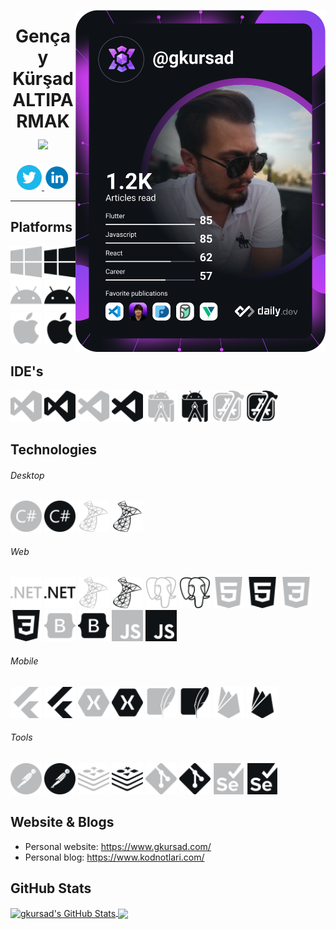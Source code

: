 <p>
  <a href="https://app.daily.dev/gkursad" target="_blank">
    <img src="https://github.com/gkursad/gkursad/blob/main/devcard.svg" width="400" alt="gkursad's Dev Card" align="right"/>
  </a>
</p>
<p>
<h1 align="center">
  Gençay Kürşad ALTIPARMAK 
  <br/> 
  <img align="center" src="https://readme-typing-svg.herokuapp.com?font=poppins&center=true&vCenter=true&lines=Computer+Engineer;.NET+Developer;Mobile+Developer"> 
</h1>
<p align="center">
<a href="https://twitter.com/gkursad" target="_blank">
  <img src="/icons/twitter.svg" alt="gkursad" height="40" width="40" />      
</a>
<a href="https://linkedin.com/in/gkursad" target="_blank">
  <img src="/icons/linkedin.svg" alt="gkursad" height="40" width="40" />
</a>  
<!--<a href="https://www.gkursad.com/" target="_blank">
  <img align="center" src="/icons/linkedin.svg#gh-dark-mode-only" alt="gkursad" height="30" width="40" />
  <img align="center" src="/icons-black/linkedin.svg#gh-light-mode-only" alt="gkursad" height="30" width="40" />
</a>-->
</p>

---

## Platforms
<p align='left'>
<img src='/icons/windows.svg#gh-dark-mode-only' alt='windows' width="50" heigth="50"> 
<img src='/icons-black/windows.svg#gh-light-mode-only' alt='windows' width="50" heigth="50">
<img src='/icons/android.svg#gh-dark-mode-only' alt='android' width="50" heigth="50">  
<img src='/icons-black/android.svg#gh-light-mode-only' alt='android' width="50" heigth="50"> 
<img src='/icons/apple.svg#gh-dark-mode-only' alt='apple' width="50" heigth="50">
<img src='/icons-black/apple.svg#gh-light-mode-only' alt='apple' width="50" heigth="50">
</p>

## IDE's
<p align="left"> 
<img src='/icons/visualstudio.svg#gh-dark-mode-only' alt='visualstudio' width="50" heigth="50"> 
<img src='/icons-black/visualstudio.svg#gh-light-mode-only' alt='visualstudio' width="50" heigth="50"> 
<img src='/icons/visualstudiocode.svg#gh-dark-mode-only' alt='visualstudiocode' width="50" heigth="50"> 
<img src='/icons-black/visualstudiocode.svg#gh-light-mode-only' alt='visualstudiocode' width="50" heigth="50"> 
<img src='/icons/androidstudio.svg#gh-dark-mode-only' alt='androidstudio' width="50" heigth="50"> 
<img src='/icons-black/androidstudio.svg#gh-light-mode-only' alt='androidstudio' width="50" heigth="50"> 
<img src='/icons/xcode.svg#gh-dark-mode-only' alt='xcode' width="50" heigth="50"> 
<img src='/icons-black/xcode.svg#gh-light-mode-only' alt='xcode' width="50" heigth="50"> 
</p>

## Technologies 

###### Desktop
<p align="left"> 
<img src='/icons/csharp.svg#gh-dark-mode-only' alt='csharp' width="50" heigth="50"> 
<img src='/icons-black/csharp.svg#gh-light-mode-only' alt='csharp' width="50" heigth="50"> 
<img src='/icons/microsoftsqlserver.svg#gh-dark-mode-only' alt='microsoftsqlserver' width="50" heigth="50"> 
<img src='/icons-black/microsoftsqlserver.svg#gh-light-mode-only' alt='microsoftsqlserver' width="50" heigth="50"> 
</p>

###### Web
<p align="left"> 
<img src='/icons/dotnet.svg#gh-dark-mode-only' alt='dotnet' width="50" heigth="50"> 
<img src='/icons-black/dotnet.svg#gh-light-mode-only' alt='dotnet' width="50" heigth="50"> 
<img src='/icons/microsoftsqlserver.svg#gh-dark-mode-only' alt='microsoftsqlserver' width="50" heigth="50"> 
<img src='/icons-black/microsoftsqlserver.svg#gh-light-mode-only' alt='microsoftsqlserver' width="50" heigth="50"> 
<img src='/icons/postgresql.svg#gh-dark-mode-only' alt='postgresql' width="50" heigth="50"> 
<img src='/icons-black/postgresql.svg#gh-light-mode-only' alt='postgresql' width="50" heigth="50"> 
<img src='/icons/html5.svg#gh-dark-mode-only' alt='html5' width="50" heigth="50"> 
<img src='/icons-black/html5.svg#gh-light-mode-only' alt='html5' width="50" heigth="50"> 
<img src='/icons/css3.svg#gh-dark-mode-only' alt='css3' width="50" heigth="50"> 
<img src='/icons-black/css3.svg#gh-light-mode-only' alt='css3' width="50" heigth="50"> 
<img src='/icons/bootstrap.svg#gh-dark-mode-only' alt='bootstrap' width="50" heigth="50"> 
<img src='/icons-black/bootstrap.svg#gh-light-mode-only' alt='bootstrap' width="50" heigth="50"> 
<img src='/icons/javascript.svg#gh-dark-mode-only' alt='bootstrap' width="50" heigth="50"> 
<img src='/icons-black/javascript.svg#gh-light-mode-only' alt='bootstrap' width="50" heigth="50"> 
</p>

###### Mobile
<p align="left">
<img src='/icons/flutter.svg#gh-dark-mode-only' alt='flutter' width="50" heigth="50"> 
<img src='/icons-black/flutter.svg#gh-light-mode-only' alt='flutter' width="50" heigth="50"> 
<img src='/icons/xamarin.svg#gh-dark-mode-only' alt='xamarin' width="50" heigth="50"> 
<img src='/icons-black/xamarin.svg#gh-light-mode-only' alt='xamarin' width="50" heigth="50">
<img src='/icons/sqlite.svg#gh-dark-mode-only' alt='sqlite' width="50" heigth="50"> 
<img src='/icons-black/sqlite.svg#gh-light-mode-only' alt='sqlite' width="50" heigth="50">
<img src='/icons/firebase.svg#gh-dark-mode-only' alt='firebase' width="50" heigth="50"> 
<img src='/icons-black/firebase.svg#gh-light-mode-only' alt='firebase' width="50" heigth="50"> 
</p>

###### Tools
<p align="left">
<img src='/icons/postman.svg#gh-dark-mode-only' alt='postman' width="50" heigth="50"> 
<img src='/icons-black/postman.svg#gh-light-mode-only' alt='postman' width="50" heigth="50"> 
<img src='/icons/redis.svg#gh-dark-mode-only' alt='redis' width="50" heigth="50"> 
<img src='/icons-black/redis.svg#gh-light-mode-only' alt='redis' width="50" heigth="50"> 
<img src='/icons/git.svg#gh-dark-mode-only' alt='git' width="50" heigth="50"> 
<img src='/icons-black/git.svg#gh-light-mode-only' alt='git' width="50" heigth="50"> 
<img src='/icons/selenium.svg#gh-dark-mode-only' alt='selenium' width="50" heigth="50"> 
<img src='/icons-black/selenium.svg#gh-light-mode-only' alt='selenium' width="50" heigth="50"> 
</p>

## Website & Blogs

- Personal website: https://www.gkursad.com/
- Personal blog: https://www.kodnotlari.com/

## GitHub Stats

<a href="https://github.com/gkursad/gkursad">
<img align="center" src="https://github-readme-stats.vercel.app/api?username=gkursad&show_icons=true&line_height=27&count_private=true&title_color=ffffff&text_color=c9cacc&icon_color=2bbc8a&bg_color=1d1f21" alt="gkursad's GitHub Stats" />
</a>
<a href="https://github.com/gkursad/gkursad">
<img align="center" src="https://github-readme-stats.vercel.app/api/top-langs/?username=gkursad&hide=java,html,tex&title_color=ffffff&text_color=c9cacc&icon_color=2bbc8a&bg_color=1d1f21&langs_count=3" />
</a>
</p>
